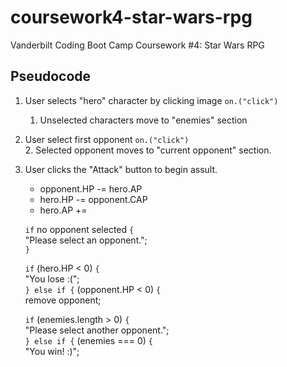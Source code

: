 # coursework4-star-wars-rpg
Vanderbilt Coding Boot Camp Coursework #4: Star Wars RPG

## Pseudocode  
1. User selects "hero" character by clicking image `on.("click")`  
    1. Unselected characters move to "enemies" section  
2. User select first opponent `on.("click")`  
    2. Selected opponent moves to "current opponent" section.  
3. User clicks the "Attack" button to begin assult.  
    * opponent.HP -= hero.AP
    * hero.HP -= opponent.CAP
    * hero.AP +=
      
    `if` no opponent selected `{`  
        "Please select an opponent.";  
    `}`  

    `if` (hero.HP < 0) `{`  
        "You lose :(";  
    `} else if {` (opponent.HP < 0) `{`  
        remove opponent;  
          
    `if` (enemies.length > 0) `{`  
        "Please select another opponent.";  
    `} else if {` (enemies === 0) `{`  
        "You win! :)";  